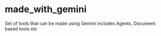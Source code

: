# made_with_gemini
Set of tools that can be made using Gemini includes Agents, Document based tools etc
